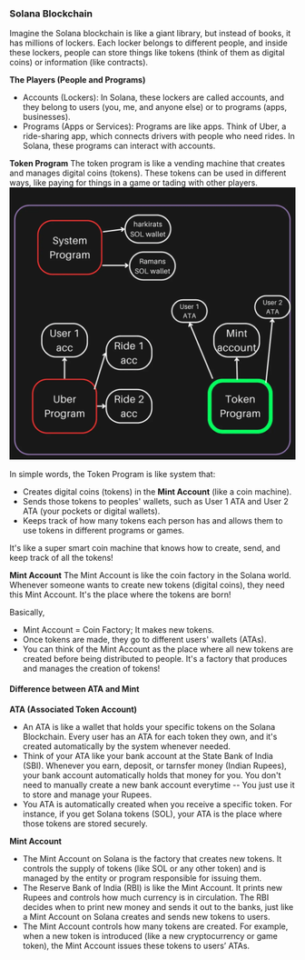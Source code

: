 ### Solana Blockchain
Imagine the Solana blockchain is like a giant library, but instead of books, it has millions of lockers. Each locker belongs to different people, and inside these lockers, people can store things like tokens (think of them as digital coins) or information (like contracts).

**The Players (People and Programs)**
- Accounts (Lockers): In Solana, these lockers are called accounts, and they belong to users (you, me, and anyone else) or to programs (apps, businesses).
- Programs (Apps or Services): Programs are like apps. Think of Uber, a ride-sharing app, which connects drivers with people who need rides. In Solana, these programs can interact with accounts.

**Token Program**
The token program is like a vending machine that creates and manages digital coins (tokens). These tokens can be used in different ways, like paying for things in a game or tading with other players.
![image01](./images/token-program-solana.webp)

In simple words, the Token Program is like system that:
- Creates digital coins (tokens) in the **Mint Account** (like a coin machine).
- Sends those tokens to peoples' wallets, such as User 1 ATA and User 2 ATA (your pockets or digital wallets).
- Keeps track of how many tokens each person has and allows them to use tokens in different programs or games.

It's like a super smart coin machine that knows how to create, send, and keep track of all the tokens!

**Mint Account**
The Mint Account is like the coin factory in the Solana world. Whenever someone wants to create new tokens (digital coins), they need this Mint Account. It's the place where the tokens are born!

Basically,
- Mint Account = Coin Factory; It makes new tokens.
- Once tokens are made, they go to different users' wallets (ATAs).
- You can think of the Mint Account as the place where all new tokens are created before being distributed to people.
It's a factory that produces and manages the creation of tokens!

#### Difference between ATA and Mint
**ATA (Associated Token Account)**
- An ATA is like a wallet that holds your specific tokens on the Solana Blockchain. Every user has an ATA for each token they own, and it's created automatically by the system whenever needed.
- Think of your ATA like your bank account at the State Bank of India (SBI). Whenever you earn, deposit, or tarnsfer money (Indian Rupees), your bank account automatically holds that money for you. You don't need to manually create a new bank account everytime -- You just use it to store and manage your Rupees.
- You ATA is automatically created when you receive a specific token. For instance, if you get Solana tokens (SOL), your ATA is the place where those tokens are stored securely.

**Mint Account**
- The Mint Account on Solana is the factory that creates new tokens. It controls the supply of tokens (like SOL or any other token) and is managed by the entity or program responsible for issuing them.
- The Reserve Bank of India (RBI) is like the Mint Account. It prints new Rupees and controls how much currency is in circulation. The RBI decides when to print new money and sends it out to the banks, just like a Mint Account on Solana creates and sends new tokens to users.
- The Mint Account controls how many tokens are created. For example, when a new token is introduced (like a new cryptocurrency or game token), the Mint Account issues these tokens to users’ ATAs.

